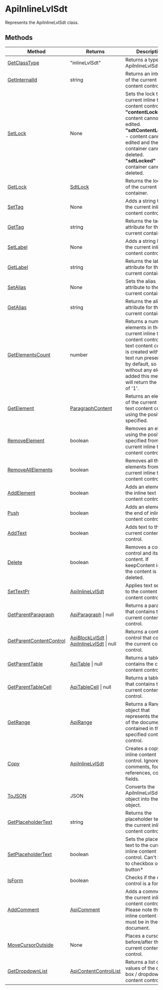 # ApiInlineLvlSdt

Represents the ApiInlineLvlSdt class.


## Methods

| Method | Returns | Description |
| ------ | ------- | ----------- |
| [GetClassType](./Methods/GetClassType.md) | "inlineLvlSdt" | Returns a type of the ApiInlineLvlSdt class. |
| [GetInternalId](./Methods/GetInternalId.md) | string | Returns an internal id of the current content control. |
| [SetLock](./Methods/SetLock.md) | None | Sets the lock to the current inline text content control: **"contentLocked"** - content cannot be edited. **"sdtContentLocked"** - content cannot be edited and the container cannot be deleted. **"sdtLocked"** - the container cannot be deleted. |
| [GetLock](./Methods/GetLock.md) | [SdtLock](../Enumeration/SdtLock.md) | Returns the lock type of the current container. |
| [SetTag](./Methods/SetTag.md) | None | Adds a string tag to the current inline text content control. |
| [GetTag](./Methods/GetTag.md) | string | Returns the tag attribute for the current container. |
| [SetLabel](./Methods/SetLabel.md) | None | Adds a string label to the current inline text content control. |
| [GetLabel](./Methods/GetLabel.md) | string | Returns the label attribute for the current container. |
| [SetAlias](./Methods/SetAlias.md) | None | Sets the alias attribute to the current container. |
| [GetAlias](./Methods/GetAlias.md) | string | Returns the alias attribute for the current container. |
| [GetElementsCount](./Methods/GetElementsCount.md) | number | Returns a number of elements in the current inline text content control. The text content  control is created with one text run present in it by default, so even without any  element added this method will return the value of '1'. |
| [GetElement](./Methods/GetElement.md) | [ParagraphContent](../Enumeration/ParagraphContent.md) | Returns an element of the current inline text content control using the position specified. |
| [RemoveElement](./Methods/RemoveElement.md) | boolean | Removes an element using the position specified from the current inline text content control. |
| [RemoveAllElements](./Methods/RemoveAllElements.md) | boolean | Removes all the elements from the current inline text content control. |
| [AddElement](./Methods/AddElement.md) | boolean | Adds an element to the inline text content control. |
| [Push](./Methods/Push.md) | boolean | Adds an element to the end of inline text content control. |
| [AddText](./Methods/AddText.md) | boolean | Adds text to the current content control. |
| [Delete](./Methods/Delete.md) | boolean | Removes a content control and its content. If keepContent is true, the content is not deleted. |
| [SetTextPr](./Methods/SetTextPr.md) | [ApiInlineLvlSdt](../ApiInlineLvlSdt/ApiInlineLvlSdt.md) | Applies text settings to the content of the content control. |
| [GetParentParagraph](./Methods/GetParentParagraph.md) | [ApiParagraph](../ApiParagraph/ApiParagraph.md) \| null | Returns a paragraph that contains the current content control. |
| [GetParentContentControl](./Methods/GetParentContentControl.md) | [ApiBlockLvlSdt](../ApiBlockLvlSdt/ApiBlockLvlSdt.md) \| [ApiInlineLvlSdt](../ApiInlineLvlSdt/ApiInlineLvlSdt.md) \| null | Returns a content control that contains the current content control. |
| [GetParentTable](./Methods/GetParentTable.md) | [ApiTable](../ApiTable/ApiTable.md) \| null | Returns a table that contains the current content control. |
| [GetParentTableCell](./Methods/GetParentTableCell.md) | [ApiTableCell](../ApiTableCell/ApiTableCell.md) \| null | Returns a table cell that contains the current content control. |
| [GetRange](./Methods/GetRange.md) | [ApiRange](../ApiRange/ApiRange.md) | Returns a Range object that represents the part of the document contained in the specified content control. |
| [Copy](./Methods/Copy.md) | [ApiInlineLvlSdt](../ApiInlineLvlSdt/ApiInlineLvlSdt.md) | Creates a copy of an inline content control. Ignores comments, footnote references, complex fields. |
| [ToJSON](./Methods/ToJSON.md) | JSON | Converts the ApiInlineLvlSdt object into the JSON object. |
| [GetPlaceholderText](./Methods/GetPlaceholderText.md) | string | Returns the placeholder text from the current inline content control. |
| [SetPlaceholderText](./Methods/SetPlaceholderText.md) | boolean | Sets the placeholder text to the current inline content control. Can't be set to checkbox or radio button* |
| [IsForm](./Methods/IsForm.md) | boolean | Checks if the content control is a form. |
| [AddComment](./Methods/AddComment.md) | [ApiComment](../ApiComment/ApiComment.md) | Adds a comment to the current inline content control. 💡 Please note that this inline content control must be in the document. |
| [MoveCursorOutside](./Methods/MoveCursorOutside.md) | None | Places a cursor before/after the current content control. |
| [GetDropdownList](./Methods/GetDropdownList.md) | [ApiContentControlList](../ApiContentControlList/ApiContentControlList.md) | Returns a list of values of the combo box / dropdown list content control. |
